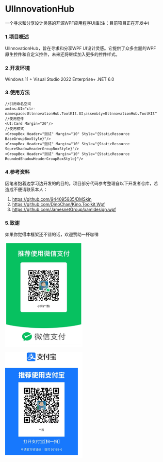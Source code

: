 # UllnnovationHub

一个寻求和分享设计灵感的开源WPF应用程序UI库(注：目前项目正在开发中)

### 1.项目概述
UllnnovationHub，旨在寻求和分享WPF UI设计灵感。它提供了众多主题的WPF原生控件和自定义控件，未来还将继续加入更多的控件样式。

### 2.开发环境
Windows 11 + Visual Studio 2022 Enterprise+ .NET 6.0

### 3.使用方法

```xaml
//引用命名空间
xmlns:UI="clr-namespace:UllnnovationHub.ToolKIt.UI;assembly=UllnnovationHub.ToolKIt" 
//使用控件
<UI:Card Margin="20"/>
//使用样式
<GroupBox Header="测试" Margin="10" Style="{StaticResource BaseGroupBoxStyle}"/>
<GroupBox Header="测试" Margin="10" Style="{StaticResource SqureShadowHeaderGroupBoxStyle}"/>
<GroupBox Header="测试" Margin="10" Style="{StaticResource RoundedShadowHeaderGroupBoxStyle}"/>

```

### 4.参考资料
因笔者抱着边学习边开发的的目的，项目部分代码参考整理自以下开发者仓库，若造成不便请联系本人：
1. https://github.com/944095635/DMSkin
2. https://github.com/DinoChan/Kino.Toolkit.Wpf
3. https://github.com/JamesnetGroup/xamldesign.wpf

### 5.致谢

如果你觉得本框架还不错的话，欢迎赞助一杯咖啡

![](https://github.com/he-ze-xi/UllnnovationHub/blob/master/ReadMe.Assests/wechat.png)

![](https://github.com/he-ze-xi/UllnnovationHub/blob/master/ReadMe.Assests/ali.png)

